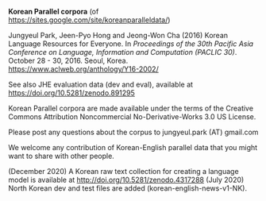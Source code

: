 **Korean Parallel corpora** (of https://sites.google.com/site/koreanparalleldata/) 

Jungyeul Park, Jeen-Pyo Hong and  Jeong-Won Cha (2016) Korean Language Resources for Everyone. In *Proceedings of the 30th Pacific Asia Conference on Language, Information and Computation (PACLIC 30)*. October 28 - 30, 2016. Seoul, Korea. https://www.aclweb.org/anthology/Y16-2002/

See also JHE evaluation data (dev and eval), available at https://doi.org/10.5281/zenodo.891295

Korean Parallel corpora are made available under the terms of the Creative Commons Attribution Noncommercial No-Derivative-Works 3.0 US License. 

Please post any questions about the corpus to jungyeul.park (AT) gmail.com

We welcome any contribution of Korean-English parallel data that you might want to share with other people. 

(December 2020) A Korean raw text collection for creating a language model is available at http://doi.org/10.5281/zenodo.4317288
(July 2020) North Korean dev and test files are added (korean-english-news-v1-NK). 


